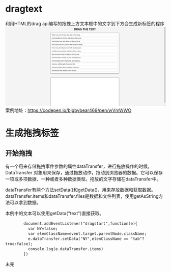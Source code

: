 # dragtext
利用HTML的drag api编写的拖拽上方文本框中的文字到下方会生成新标签的程序
![img](https://github.com/mengliuchen/dragtext/blob/master/l5tzq-usy9a.gif)
案例地址：https://codepen.io/bigbybear469/pen/wVmWWO
# 生成拖拽标签 
## 开始拖拽

有一个用来存储拖拽事件参数的属性dataTransfer，进行拖放操作的时候，DataTransfer 对象用来保存，通过拖放动作，拖动到浏览器的数据。它可以保存一项或多项数据、一种或者多种数据类型。拖放的文字存储在dataTransfer中。

dataTransfer有两个方法setData()和getData()，用来存放数据和获取数据。dataTransfer.items和dataTransfer.files是数据和文件列表，使用getAsString方法可以拿到数据。

本例中的文本可以使用getData("text")直接获取。

```
        document.addEventListener("dragstart",function(e){
          var NY=false;
          var elemClassName=event.target.parentNode.className;
          e.dataTransfer.setData("NY",elemClassName == "tab"?true:false);
          console.log(e.dataTransfer.items)
        })
```
未完
